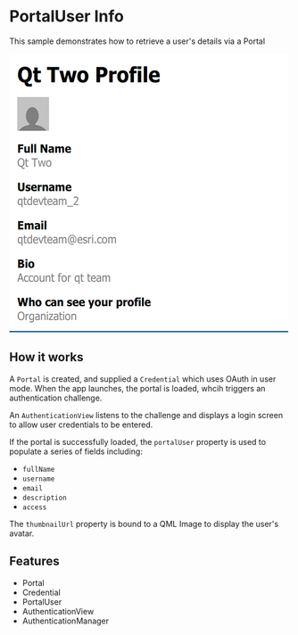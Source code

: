 # PortalUser Info

This sample demonstrates how to retrieve a user's details via a Portal

![](screenshot.png)

## How it works
A `Portal` is created, and supplied a `Credential` which uses OAuth in user mode. 
When the app launches, the portal is loaded, whcih triggers an authentication challenge.

An `AuthenticationView` listens to the challenge and displays a login screen to allow user credentials to be entered.

If the portal is successfully loaded, the `portalUser` property is used to populate a series of fields including:
 - `fullName`
 - `username`
 - `email`
 - `description`
 - `access`

 The `thumbnailUrl` property is bound to a QML Image to display the user's avatar.
 
## Features
- Portal
- Credential
- PortalUser
- AuthenticationView
- AuthenticationManager
